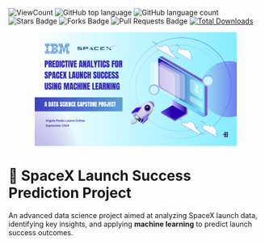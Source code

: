 ![ViewCount](https://views.whatilearened.today/views/github/angelaL8a/SpaceX-CapstoneIBM.svg?cache=remove)
![GitHub top language](https://img.shields.io/github/languages/top/angelaL8a/SpaceX-CapstoneIBM?style=flat)
![GitHub language count](https://img.shields.io/github/languages/count/angelaL8a/SpaceX-CapstoneIBM?style=flat)
![Stars Badge](https://img.shields.io/github/stars/angelaL8a/SpaceX-CapstoneIBM?style=flat)
![Forks Badge](https://img.shields.io/github/forks/angelaL8a/SpaceX-CapstoneIBM?style=flat)
![Pull Requests Badge](https://img.shields.io/github/issues-pr/angelaL8a/SpaceX-CapstoneIBM?style=flat)
[![Total Downloads](https://img.shields.io/github/downloads/angelaL8a/SpaceX-CapstoneIBM/total.svg)](https://github.com/angelaL8a/SpaceX-CapstoneIBM/releases/)

<p align="center">
  <a href="https://github.com/angelaL8a/SpaceX-CapstoneIBM/blob/main/images/1.png" rel="noopener">
 <img src="https://github.com/angelaL8a/SpaceX-CapstoneIBM/blob/main/images/1.png" alt="Project Logo" width="400"></a>
</p>

# 🚀 SpaceX Launch Success Prediction Project

An advanced data science project aimed at analyzing SpaceX launch data, identifying key insights, and applying **machine learning** to predict launch success outcomes.
